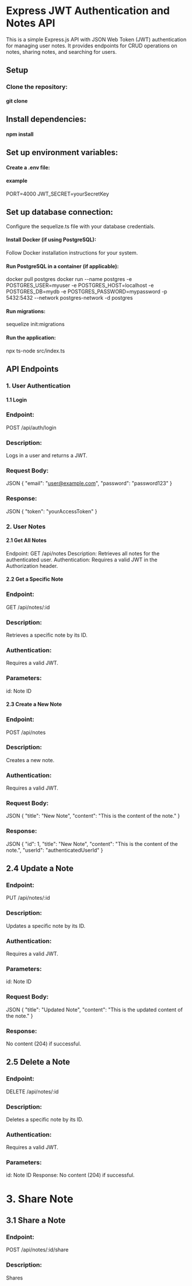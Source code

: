 
# Express JWT Authentication and Notes API

This is a simple Express.js API with JSON Web Token (JWT) authentication for managing user notes. It provides endpoints for CRUD operations on notes, sharing notes, and searching for users.

## Setup
### Clone the repository:
#### git clone <repository-url>
## Install dependencies:
#### npm install
## Set up environment variables:
#### Create a .env file:
#### example
PORT=4000
JWT_SECRET=yourSecretKey

## Set up database connection:
Configure the sequelize.ts file with your database credentials.
#### Install Docker (if using PostgreSQL):
Follow Docker installation instructions for your system.
#### Run PostgreSQL in a container (if applicable):
docker pull postgres
docker run --name postgres -e POSTGRES_USER=myuser -e POSTGRES_HOST=localhost -e POSTGRES_DB=mydb -e POSTGRES_PASSWORD=mypassword -p 5432:5432 --network postgres-network -d postgres
#### Run migrations:
sequelize init:migrations
#### Run the application:
npx ts-node src/index.ts

## API Endpoints
### 1. User Authentication
#### 1.1 Login
### Endpoint: 
POST /api/auth/login

### Description: 
Logs in a user and returns a JWT.

### Request Body:

JSON
{
  "email": "user@example.com",
  "password": "password123"
}

### Response:

JSON
{
  "token": "yourAccessToken"
}

### 2. User Notes
#### 2.1 Get All Notes
Endpoint: GET /api/notes
Description: Retrieves all notes for the authenticated user.
Authentication: Requires a valid JWT in the Authorization header.
#### 2.2 Get a Specific Note
### Endpoint: 
GET /api/notes/:id
### Description: 
Retrieves a specific note by its ID.
### Authentication: 
Requires a valid JWT.
### Parameters:
id: Note ID
#### 2.3 Create a New Note
### Endpoint:
POST /api/notes

### Description: 
Creates a new note.

### Authentication: 
Requires a valid JWT.

### Request Body:

JSON
{
  "title": "New Note",
  "content": "This is the content of the note."
}

### Response:

JSON
{
  "id": 1,
  "title": "New Note",
  "content": "This is the content of the note.",
  "userId": "authenticatedUserId"
}

## 2.4 Update a Note
### Endpoint:
PUT /api/notes/:id

### Description: 
Updates a specific note by its ID.

### Authentication: 
Requires a valid JWT.

### Parameters:
id: Note ID
### Request Body:

JSON
{
  "title": "Updated Note",
  "content": "This is the updated content of the note."
}

### Response: 
No content (204) if successful.

## 2.5 Delete a Note
### Endpoint: 
DELETE /api/notes/:id
### Description: 
Deletes a specific note by its ID.
### Authentication: 
Requires a valid JWT.
### Parameters:
id: Note ID
Response: No content (204) if successful.
# 3. Share Note
## 3.1 Share a Note
### Endpoint: 
POST /api/notes/:id/share
### Description: 
Shares
